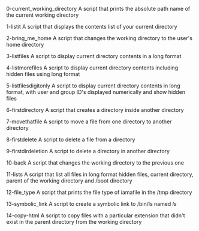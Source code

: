 0-current_working_directory
A script that prints the absolute path name of the current working directory

1-listit
A script that displays the contents list of your current directory

2-bring_me_home
A script that changes the working directory to the user's home directory

3-listfiles
A script to display current directory contents in a long format

4-listmorefiles
A script to display current directory contents including hidden files using long format

5-listfilesdigitonly
A script to display current directory contents in long format, with user and group ID's displayed numerically and show hidden files

6-firstdirectory
A script that creates a directory inside another directory

7-movethatfile
A script to move a file from one directory to another directory

8-firstdelete
A script to delete a file from a directory

9-firstdirdeletion
A script to delete a directory in another directory

10-back
A script that changes the working directory to the previous one

11-lists
A script that list all files in long format hidden files, current directory, parent of the working directory and /boot directory

12-file_type
A script that prints the file type of iamafile in the /tmp directory

13-symbolic_link
A script to create a symbolic link to /bin/ls named _ls_

14-copy-html
A script to copy files with a particular extension that didn't exist in the parent directory from the working directory
